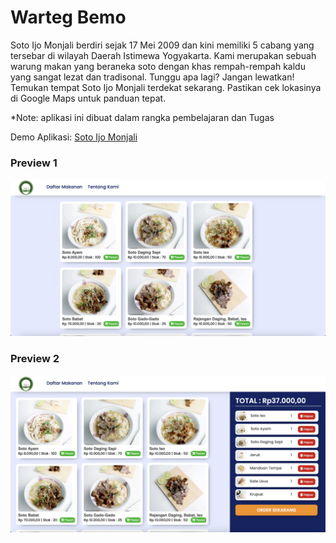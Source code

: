 # Warteg Bemo

Soto Ijo Monjali berdiri sejak 17 Mei 2009 dan kini memiliki 5 cabang
yang tersebar di wilayah Daerah Istimewa Yogyakarta.
Kami merupakan sebuah warung makan yang beraneka soto dengan khas
rempah-rempah kaldu yang sangat lezat dan tradisonal. Tunggu apa
lagi? Jangan lewatkan! Temukan tempat Soto Ijo Monjali terdekat
sekarang. Pastikan cek lokasinya di Google Maps untuk panduan
tepat.

\*Note: aplikasi ini dibuat dalam rangka pembelajaran dan Tugas

Demo Aplikasi: [Soto Ijo Monjali](https://menusoim.vercel.app/index.html)

### Preview 1

<img src="./assets/images/demo1.png">

### Preview 2

<img src="./assets/images/demo2.png">
